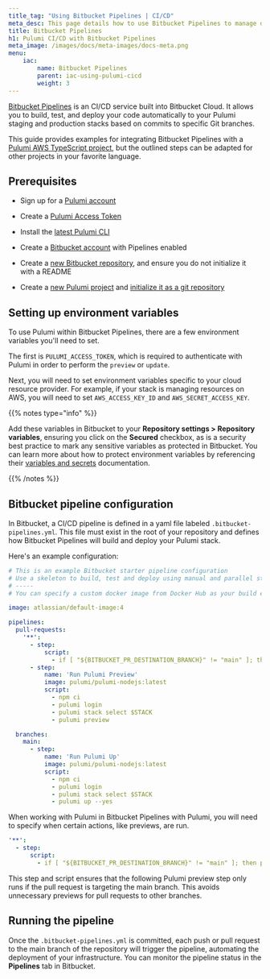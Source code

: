 ```yaml
---
title_tag: "Using Bitbucket Pipelines | CI/CD"
meta_desc: This page details how to use Bitbucket Pipelines to manage deploying staging and production stacks based on commits to specific Git branches.
title: Bitbucket Pipelines
h1: Pulumi CI/CD with Bitbucket Pipelines
meta_image: /images/docs/meta-images/docs-meta.png
menu:
    iac:
        name: Bitbucket Pipelines
        parent: iac-using-pulumi-cicd
        weight: 3
---
```


[Bitbucket Pipelines](https://support.atlassian.com/bitbucket-cloud/docs/get-started-with-bitbucket-pipelines/) is an CI/CD service built into Bitbucket Cloud. It allows you to build, test, and deploy your code automatically to your Pulumi staging and production stacks based on commits to specific Git branches.

This guide provides examples for integrating Bitbucket Pipelines with a [Pulumi AWS TypeScript project](/docs/iac/get-started/), but the outlined steps can be adapted for other projects in your favorite language.

## Prerequisites

- Sign up for a [Pulumi account](https://app.pulumi.com)
- Create a [Pulumi Access Token](https://app.pulumi.com/account/tokens)
- Install the [latest Pulumi CLI](/docs/install/)
- Create a [Bitbucket account](bitbucket.org) with Pipelines enabled
- Create a [new Bitbucket repository](https://support.atlassian.com/bitbucket-cloud/docs/create-a-git-repository/), and ensure you do not initialize it with a README

- Create a [new Pulumi project](/tutorials/pulumi-fundamentals/create-a-pulumi-project/) and [initialize it as a git repository](https://git-scm.com/docs/git-init)

## Setting up environment variables

To use Pulumi within Bitbucket Pipelines, there are a few environment variables you'll need to set.

The first is `PULUMI_ACCESS_TOKEN`, which is required to authenticate with Pulumi in order to
perform the `preview` or `update`.

Next, you will need to set environment variables specific to your cloud resource provider.
For example, if your stack is managing resources on AWS, you will need to set `AWS_ACCESS_KEY_ID` and
`AWS_SECRET_ACCESS_KEY`.

{{% notes type="info" %}}

Add these variables in Bitbucket to your **Repository settings > Repository variables**, ensuring you click on the **Secured** checkbox, as is a security best practice to mark any sensitive variables as protected in Bitbucket. You can learn more about how to protect environment variables by referencing their [variables and secrets](https://support.atlassian.com/bitbucket-cloud/docs/variables-and-secrets/) documentation.

{{% /notes %}}

## Bitbucket pipeline configuration

In Bitbucket, a CI/CD pipeline is defined in a yaml file labeled `.bitbucket-pipelines.yml`. This file must exist in the root of your repository and defines how Bitbucket Pipelines will build and deploy your Pulumi stack.

Here's an example configuration:

```yaml
# This is an example Bitbucket starter pipeline configuration
# Use a skeleton to build, test and deploy using manual and parallel steps
# -----
# You can specify a custom docker image from Docker Hub as your build environment.

image: atlassian/default-image:4

pipelines:
  pull-requests:
    '**':
      - step:
          script:
            - if [ "${BITBUCKET_PR_DESTINATION_BRANCH}" != "main" ]; then printf 'target branch not main, skipping preview'; exit; fi
      - step:
          name: 'Run Pulumi Preview'
          image: pulumi/pulumi-nodejs:latest
          script:
            - npm ci
            - pulumi login
            - pulumi stack select $STACK
            - pulumi preview

  branches:
    main:
      - step:
          name: 'Run Pulumi Up'
          image: pulumi/pulumi-nodejs:latest
          script:
            - npm ci
            - pulumi login
            - pulumi stack select $STACK
            - pulumi up --yes

```

When working with Pulumi in Bitbucket Pipelines with Pulumi, you will need to specify when certain actions, like previews, are run.

```yaml
'**':
  - step:
      script:
        - if [ "${BITBUCKET_PR_DESTINATION_BRANCH}" != "main" ]; then printf 'target branch not main, skipping preview'; exit; fi
```

This step and script ensures that the following Pulumi preview step only runs if the pull request is targeting the main branch. This avoids unnecessary previews for pull requests to other branches.

## Running the pipeline

Once the `.bitbucket-pipelines.yml` is committed, each push or pull request to the main branch of the repository will trigger the pipeline, automating the deployment of your infrastructure. You can monitor the pipeline status in the **Pipelines** tab in Bitbucket.
